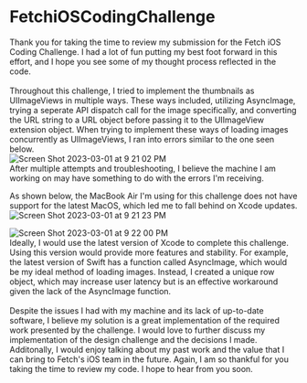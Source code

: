 # FetchiOSCodingChallenge
Thank you for taking the time to review my submission for the Fetch iOS Coding Challenge. I had a lot of fun putting my best foot forward in this effort, and I hope you see some of my thought process reflected in the code. 
</br>
</br>
Throughout this challenge, I tried to implement the thumbnails as UIImageViews in multiple ways. These ways included, utilizing AsyncImage, trying a seperate API dispatch call for the image specifically, and converting the URL string to a URL object before passing it to the UIImageView extension object. When trying to implement these ways of loading images concurrently as UIImageViews, I ran into errors similar to the one seen below. 
</br>
![Screen Shot 2023-03-01 at 9 21 02 PM](https://user-images.githubusercontent.com/114269636/222332226-407b5e56-888a-4ae0-a786-6f61191fae82.png)
</br>
After multiple attempts and troubleshooting, I believe the machine I am working on may have something to do with the errors I'm receiving. 
</br>

As shown below, the MacBook Air I'm using for this challenge does not have support for the latest MacOS, which led me to fall behind on Xcode updates.
</br>
![Screen Shot 2023-03-01 at 9 21 23 PM](https://user-images.githubusercontent.com/114269636/222332038-baad636a-02a4-402a-b312-a3193b62a40e.png)
</br>


![Screen Shot 2023-03-01 at 9 22 00 PM](https://user-images.githubusercontent.com/114269636/222332108-867a7a84-9794-465e-b2eb-b63da6e6d34d.png)
</br>
Ideally, I would use the latest version of Xcode to complete this challenge. Using this version would provide more features and stability. For example, the latest version of Swift has a function called AsyncImage, which would be my ideal method of loading images. Instead, I created a unique row object, which may increase user latency but is an effective workaround given the lack of the AsyncImage function.
</br>
</br>
Despite the issues I had with my machine and its lack of up-to-date software, I believe my solution is a great implementation of the required work presented by the challenge. I would love to further discuss my implementation of the design challenge and the decisions I made. Additonally, I would enjoy talking about my past work and the value that I can bring to Fetch's iOS team in the future. Again, I am so thankful for you taking the time to review my code. I hope to hear from you soon.
